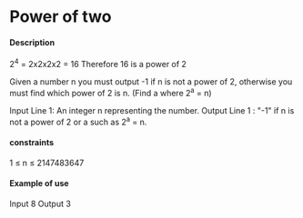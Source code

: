 # Power of two 

#### Description
2<sup>4</sup> = 2x2x2x2 = 16
Therefore 16 is a power of 2

Given a number n you must output -1 if n is not a power of 2, otherwise you must find which power of 2 is n. (Find a where 2<sup>a</sup> = n)

Input
Line 1: An integer n representing the number.
Output
Line 1 : "-1" if n is not a power of 2 or a such as 2<sup>a</sup> = n.
#### constraints
1 $\le$ n $\le$ 2147483647

#### Example of use
Input
8
Output
3